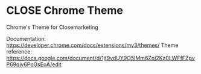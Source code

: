 # CLOSE Chrome Theme

Chrome's Theme for Closemarketing

Documentation: https://developer.chrome.com/docs/extensions/mv3/themes/
Theme reference: https://docs.google.com/document/d/1jt9vdUY9O5IMm6Zoi2Kz0LWFfFZpvP69qjy6PoGsEoA/edit